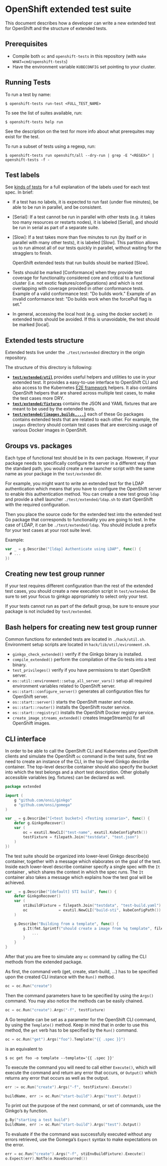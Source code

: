 # OpenShift extended test suite

This document describes how a developer can write a new extended test for
OpenShift and the structure of extended tests.


Prerequisites
-------------

* Compile both `oc` and `openshift-tests` in this repository (with `make WHAT=cmd/openshift-tests`)
* Have the environment variable `KUBECONFIG` set pointing to your cluster.


Running Tests
-------------

To run a test by name:

```console
$ openshift-tests run-test <FULL_TEST_NAME>
```

To see the list of suites available, run:

```console
$ openshift-tests help run
```

See the description on the test for more info about what prerequites may exist for the test.

To run a subset of tests using a regexp, run:

```console
$ openshift-tests run openshift/all --dry-run | grep -E "<REGEX>" | openshift-tests -f -
```


Test labels
-----------

See [kinds of tests](https://github.com/kubernetes/community/blob/master/contributors/devel/e2e-tests.md#kinds-of-tests)
for a full explanation of the labels used for each test spec.  In brief:

- If a test has no labels, it is expected to run fast (under five minutes), be
  able to be run in parallel, and be consistent.

- \[Serial\]: If a test cannot be run in parallel with other tests (e.g. it
  takes too many resources or restarts nodes), it is labeled \[Serial\], and
  should be run in serial as part of a separate suite.

- \[Slow\]: If a test takes more than five minutes to run (by itself or in
  parallel with many other tests), it is labeled \[Slow\]. This partition allows
  us to run almost all of our tests quickly in parallel, without waiting for the
  stragglers to finish.

  OpenShift extended tests that run builds should be marked \[Slow\].

- Tests should be marked \[Conformance\] when they provide test coverage for
  functionality considered core and critical to a functional cluster (i.e. not
  exotic features/configurations) and which is not overlapping with coverage
  provided in other conformance tests.  Example of a valid conformance test: "Do
  builds work." Example of an invalid conformance test: "Do builds work when the
  forcePull flag is set."

- In general, accessing the local host (e.g. using the docker socket) in
  extended tests should be avoided.  If this is unavoidable, the test should be
  marked \[local\].

Extended tests structure
------------------------

Extended tests live under the `./test/extended` directory in the origin repository.

The structure of this directory is following:

* [**`test/extended/util`**](util) provides useful helpers and utilities to use in your extended test. It provides a easy-to-use interface to OpenShift CLI and also
access to the Kubernetes [E2E framework](https://github.com/openshift/origin/tree/master/vendor/k8s.io/kubernetes/test/e2e) helpers. It also contains OpenShift helpers that are shared across multiple test cases, to make the test cases more DRY.
* [**`test/extended/fixtures`**](fixtures) contains the JSON and YAML fixtures that are meant to be used by the extended tests.
* [**`test/extended/[images,builds,...]`**](builds) each of these Go packages contains extended tests that are related to each other. For example, the `images` directory should contain test cases that are exercising usage of various Docker images in OpenShift.

Groups vs. packages
-------------------

Each type of functional test should be in its own package. However, if your
package needs to specifically configure the server in a different way than
the standard path, you would create a new launcher script with the same name
as your package in the `test/extended` dir.

For example, you might want to write an extended test for the LDAP
authentication which means that you have to configure the OpenShift server to
enable this authentication method. You can create a new test group `ldap` and
provide a shell launcher `./test/extended/ldap.sh` to start OpenShift with the
required configuration.

Then you place the source code for the extended test into the extended test Go
package that corresponds to functionality you are going to test. In the case of
LDAP, it can be `./test/extended/ldap`. You should include a prefix for your
test cases at your root suite level.

Example:
```go
var _ = g.Describe("[ldap] Authenticate using LDAP", func() {
  # ...
})
```

Creating new test group runner
------------------------------

If your test requires different configuration than the rest of the extended
test cases, you should create a new execution script in `test/extended`. Be
sure to set your focus to ginkgo appropriately to select only your test.

If your tests cannot run as part of the default group, be sure to ensure your
package is not included by `test/extended`.

Bash helpers for creating new test group runner
-----------------------------------------------

Common functions for extended tests are located in `./hack/util.sh`. Environment setup scripts are located in `hack/lib/util/evironment.sh`.

* `ginkgo_check_extended()` verify if the Ginkgo binary is installed.
* `compile_extended()` perform the compilation of the Go tests into a test binary.
* `test_privileges()` verify if you have permissions to start OpenShift server.
* `os::util::environment::setup_all_server_vars()` setup all required environment variables related to OpenShift server.
* `os::start::configure_server()` generates all configuration files for OpenShift server.
* `os::start::server()` starts the OpenShift master and node.
* `os::start::router()` installs the OpenShift router service.
* `os::start::registry()` installs the OpenShift Docker registry service.
* `create_image_streams_extended()` creates ImageStream(s) for all OpenShift images.

CLI interface
-------------

In order to be able to call the OpenShift CLI and Kubernetes and OpenShift clients and simulate the OpenShift `oc` command in the test suite, first we need to create an instance of the CLI, in the top-level Ginkgo describe container.
The top-level describe container should also specify the bucket into which the test belongs and a short test description. Other globally accessible variables (eg. fixtures) can be declared as well.

```go
package extended

import (
    g "github.com/onsi/ginkgo"
    o "github.com/onsi/gomega"
)

var _ = g.Describe("[<test bucket>] <Testing scenario>", func() {
	defer g.GinkgoRecover()
	var (
		oc = exutil.NewCLI("test-name", exutil.KubeConfigPath())
		testFixture = filepath.Join("testdata", "test.json")
	)
})
```

The test suite should be organized into lower-level Ginkgo describe(s) container, together with a message which elaborates on the goal of the test. Inside each lower-level describe container specify a single spec with the `It` container , which shares the context in which the spec runs. The `It` container also takes a message which explains how the test goal will be achieved.

```go
var _ = g.Describe("[default] STI build", func() {
	defer GinkgoRecover()
	var (
		stiBuildFixture = filepath.Join("testdata", "test-build.yaml")
		oc              = exutil.NewCLI("build-sti", kubeConfigPath())
	)

	g.Describe("Building from a template", func() {
		g.It(fmt.Sprintf("should create a image from %q template", filepath.Base(stiBuildFixture)), func() {
			...
		}
	}
}
```

After that you are free to simulate any `oc` command by calling the CLI methods from the extended package.

As first, the command verb (get, create, start-build, ...) has to be specified upon the created CLI instance with the `Run()` method.
```go
oc = oc.Run("create")
```

Then the command parameters have to be specified by using the `Args()` command. You may also notice the methods can be easily chained.
```go
oc = oc.Run("create").Args("-f", testFixture)
```

A Go template can be set as a parameter for the OpenShift CLI command, by using the `Template()` method. Keep in mind that in order to use this method, the `get` verb has to be specified by the `Run()` command.
```go
oc = oc.Run("get").Args("foo").Template("{{ .spec }}")
```
is an equivalent to
```console
$ oc get foo -o template --template='{{ .spec }}'
```

To execute the command you will need to call either `Execute()`, which will execute the command and return any error that occurs, or `Output()`  which returns any error that occurs as well as the output.

```go
err := oc.Run("create").Args("-f", testFixture).Execute()
```
```go
buildName, err := oc.Run("start-build").Args("test").Output()
```

To print out the purpose of the next command, or set of commands, use the Ginkgo’s `By` function.
```go
g.By("starting a test build")
buildName, err := oc.Run("start-build").Args("test").Output()
```

To evaluate if the the command was successfully executed without any errors retrieved, use the Gomega’s `Expect` syntax to make expectations on the error.
```go
err = oc.Run("create").Args("-f", stiEnvBuildFixture).Execute()
o.Expect(err).NotTo(o.HaveOccurred())
```
